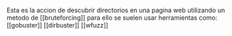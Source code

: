 Esta es la accion de descubrir directorios en una pagina web utilizando un metodo de [[bruteforcing]]  para ello se suelen usar herramientas como: [[gobuster]] [[dirbuster]] [[wfuzz]]